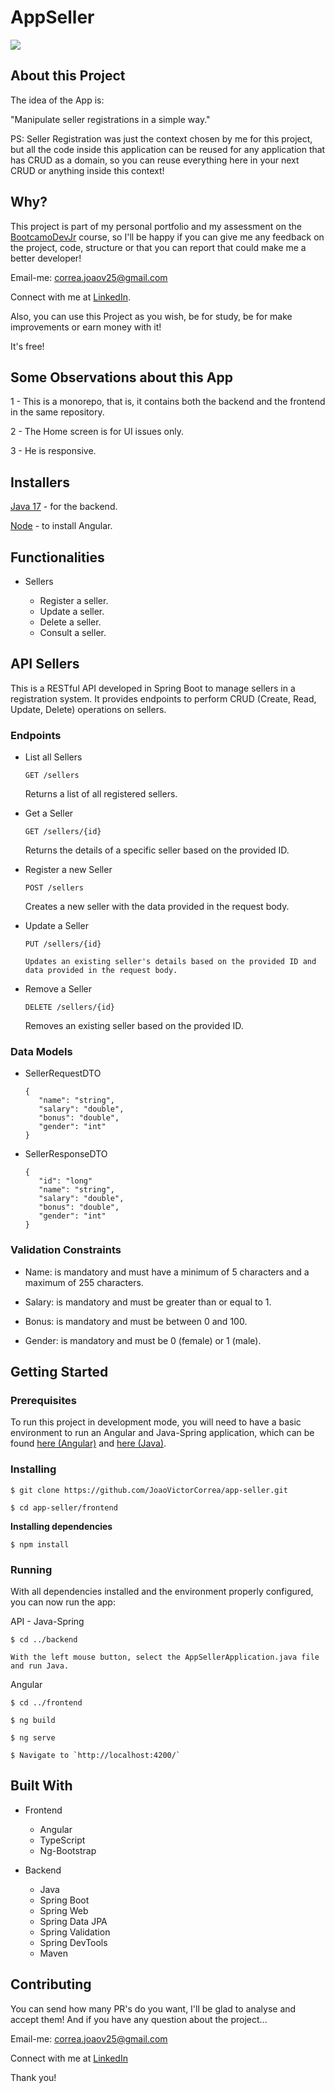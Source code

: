 # AppSeller

![](https://i.imgur.com/mBkemZW.png)

## About this Project

The idea of the App is:

"Manipulate seller registrations in a simple way."

PS: Seller Registration was just the context chosen by me for this project, but all the code inside this application can be reused for any application that has CRUD as a domain, so you can reuse everything here in your next CRUD or anything inside this context!

## Why?

This project is part of my personal portfolio and my assessment on the [BootcamoDevJr](https://bootcampdevjr.com/) course, so I'll be happy if you can give me any feedback on the project, code, structure or that you can report that could make me a better developer!

Email-me: correa.joaov25@gmail.com

Connect with me at [LinkedIn](https://www.linkedin.com/in/joaovcorrea/).

Also, you can use this Project as you wish, be for study, be for make improvements or earn money with it!

It's free!

## Some Observations about this App

1 - This is a monorepo, that is, it contains both the backend and the frontend in the same repository.

2 - The Home screen is for UI issues only.

3 - He is responsive.

## Installers

[Java 17](https://www.oracle.com/java/technologies/javase/jdk17-archive-downloads.html) - for the backend.

[Node](https://nodejs.org/en/download) - to install Angular.

## Functionalities

- Sellers

    - Register a seller.
    - Update a seller.
    - Delete a seller.
    - Consult a seller.
    
## API Sellers

This is a RESTful API developed in Spring Boot to manage sellers in a registration system. It provides endpoints to perform CRUD (Create, Read, Update, Delete) operations on sellers.

### Endpoints

- List all Sellers
    ```
    GET /sellers
    ```
    Returns a list of all registered sellers.

- Get a Seller
    ```
    GET /sellers/{id}
    ```
    Returns the details of a specific seller based on the provided ID.

- Register a new Seller
    ```
    POST /sellers
    ```
    Creates a new seller with the data provided in the request body.

- Update a Seller
    ```
    PUT /sellers/{id}
    
    Updates an existing seller's details based on the provided ID and data provided in the request body.
    ```

- Remove a Seller
     ```
    DELETE /sellers/{id}
    ```
    Removes an existing seller based on the provided ID.
    

### Data Models

- SellerRequestDTO
     ```
    {
        "name": "string",
        "salary": "double",
        "bonus": "double",
        "gender": "int"
    }
    ```

- SellerResponseDTO
     ```
    {
        "id": "long"
        "name": "string",
        "salary": "double",
        "bonus": "double",
        "gender": "int"
    }
    ```

### Validation Constraints

- Name: is mandatory and must have a minimum of 5 characters and a maximum of 255 characters.

- Salary: is mandatory and must be greater than or equal to 1.

- Bonus: is mandatory and must be between 0 and 100.

- Gender: is mandatory and must be 0 (female) or 1 (male).

## Getting Started

### Prerequisites

To run this project in development mode, you will need to have a basic environment to run an Angular and Java-Spring application, which can be found [here (Angular)](https://angular.io/quick-start) and [here (Java)](https://www.java.com/en/download/help/windows_manual_download.html).

### Installing

```
$ git clone https://github.com/JoaoVictorCorrea/app-seller.git

$ cd app-seller/frontend
```

**Installing dependencies**

```
$ npm install
```

### Running

With all dependencies installed and the environment properly configured, you can now run the app:

API - Java-Spring
```
$ cd ../backend

With the left mouse button, select the AppSellerApplication.java file and run Java.
```

Angular
```
$ cd ../frontend

$ ng build

$ ng serve

$ Navigate to `http://localhost:4200/`
```

## Built With

- Frontend

    - Angular
    - TypeScript
    - Ng-Bootstrap
    
- Backend

    - Java
    - Spring Boot
    - Spring Web
    - Spring Data JPA
    - Spring Validation
    - Spring DevTools
    - Maven
    
## Contributing

You can send how many PR's do you want, I'll be glad to analyse and accept them! And if you have any question about the project...

Email-me: correa.joaov25@gmail.com

Connect with me at [LinkedIn](https://www.linkedin.com/in/joaovcorrea/)

Thank you!